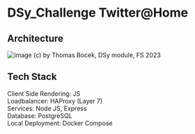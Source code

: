 # DSy_Challenge Twitter@Home
## Architecture
![image](https://github.com/Frataj/DSy_Challenge/assets/90854698/3ec19145-eed3-446b-8fe8-22a1f0dc097a)
(c) by Thomas Bocek, DSy module, FS 2023
## Tech Stack
Client Side Rendering: JS<br>
Loadbalancer: HAProxy (Layer 7)<br>
Services: Node JS, Express<br>
Database: PostgreSQL<br>
Local Deployment: Docker Compose<br>
